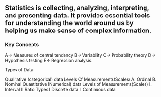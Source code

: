  ## Statistics is collecting, analyzing, interpreting, and presenting data. It provides essential tools for understanding the world around us by helping us make sense of complex information.
### Key Concepts
A-> Measures of central tendency
B-> Variability
C-> Probability theory 
D-> Hypothesis testing
E-> Regression analysis.

 Types of Data

 Qualitative (categorical) data
      Levels Of Measurements(Scales)
        A. Ordinal
        B. Nominal
 Quantitative (Numerical) data 
       Levels of Measurements(Scales)
          I. Interval
         II Ratio
       Types 
          I Discrete data
         II Continuous data
